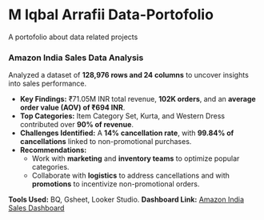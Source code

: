 # M Iqbal Arrafii Data-Portofolio
A portofolio about data related projects

### Amazon India Sales Data Analysis
Analyzed a dataset of **128,976 rows and 24 columns** to uncover insights into sales performance.  
- **Key Findings:** ₹71.05M INR total revenue, **102K orders**, and an **average order value (AOV) of ₹694 INR**.  
- **Top Categories:** Item Category Set, Kurta, and Western Dress contributed over **90% of revenue**.  
- **Challenges Identified:** A **14% cancellation rate**, with **99.84% of cancellations** linked to non-promotional purchases.  
- **Recommendations:**  
  - Work with **marketing** and **inventory teams** to optimize popular categories.  
  - Collaborate with **logistics** to address cancellations and with **promotions** to incentivize non-promotional orders.  

**Tools Used:** BQ, Gsheet, Looker Studio.
**Dashboard Link:** [Amazon India Sales Dashboard](https://lookerstudio.google.com/reporting/34b32deb-7115-4876-9353-913ab6c88ca9)  

